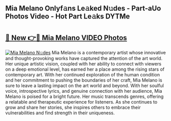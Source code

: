 ## Mia Melano Onlyf𝚊ns Le𝚊ked N𝚞des - Part-aUo Photos Video - Hot Part Le𝚊ks DYTMe

# <h2><a href="http://ab17557.deff.icu/?id=Mia+Melano">🔗 New 👉🔴 Mia Melano VIDEO Photos</a></h2>

[![Mia Melano N𝚞des](https://i.imgur.com/rIISA9y.gif)](http://ab17557.deff.icu/?id=Mia+Melano)
Mia Melano is a contemporary artist whose innovative and thought-provoking works have captured the attention of the art world. Her unique artistic vision, coupled with her ability to connect with viewers on a deep emotional level, has earned her a place among the rising stars of contemporary art. With her continued exploration of the human condition and her commitment to pushing the boundaries of her craft, Mia Melano is sure to leave a lasting impact on the art world and beyond. With her soulful voice, introspective lyrics, and genuine connection with her audience, Mia Melano is poised for a bright future. Her music transcends genres, offering a relatable and therapeutic experience for listeners. As she continues to grow and share her stories, she inspires others to embrace their vulnerabilities and find strength in their uniqueness.
